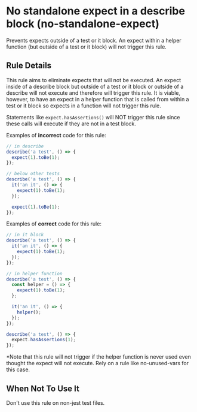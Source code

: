 # No standalone expect in a describe block (no-standalone-expect)

Prevents expects outside of a test or it block. An expect within a helper
function (but outside of a test or it block) will not trigger this rule.

## Rule Details

This rule aims to eliminate expects that will not be executed. An expect inside
of a describe block but outside of a test or it block or outside of a describe
will not execute and therefore will trigger this rule. It is viable, however, to
have an expect in a helper function that is called from within a test or it
block so expects in a function will not trigger this rule.

Statements like `expect.hasAssertions()` will NOT trigger this rule since these
calls will execute if they are not in a test block.

Examples of **incorrect** code for this rule:

```js
// in describe
describe('a test', () => {
  expect(1).toBe(1);
});

// below other tests
describe('a test', () => {
  it('an it', () => {
    expect(1).toBe(1);
  });

  expect(1).toBe(1);
});
```

Examples of **correct** code for this rule:

```js
// in it block
describe('a test', () => {
  it('an it', () => {
    expect(1).toBe(1);
  });
});

// in helper function
describe('a test', () => {
  const helper = () => {
    expect(1).toBe(1);
  };

  it('an it', () => {
    helper();
  });
});

describe('a test', () => {
  expect.hasAssertions(1);
});
```

\*Note that this rule will not trigger if the helper function is never used even
thought the expect will not execute. Rely on a rule like no-unused-vars for this
case.

## When Not To Use It

Don't use this rule on non-jest test files.
